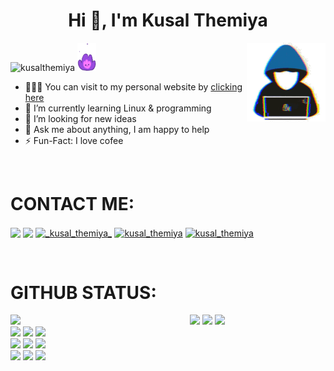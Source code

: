 <h1 align="center">Hi 👋, I'm Kusal Themiya</h1>

<img width="25%" align="right" alt="Github" src="https://github.com/KusalThemiya/KusalThemiya/blob/main/files/becool.gif" />

<p align="left"> <img src="https://komarev.com/ghpvc/?username=kusalthemiya&label=Profile%20views&color=0eb47d&style=plastic" alt="kusalthemiya" />    <img src="https://github.com/KusalThemiya/KusalThemiya/blob/main/files/fire.gif" height="45" width="30"> </p>
 
- 👨🏽‍💻 You can visit to my personal website by [clicking here](http://www.kusalthemiya.tk/)
- 🌱 I’m currently learning Linux & programming
- 🤔 I’m looking for new ideas
- 💬 Ask me about anything, I am happy to help
- ⚡️ Fun-Fact: I love cofee
<br>

# CONTACT ME:
<p align="left">
<a href="https://twitter.com/kusalthemiya" target="blank"><img align="center" src="https://www.vectorlogo.zone/logos/twitter/twitter-tile.svg" width="3.4%" /></a>
<a href="https://fb.com/kusal.themiya.982" target="blank"><img align="center" src="https://www.vectorlogo.zone/logos/facebook/facebook-official.svg" width="3.4%" /></a>
<a href="https://instagram.com/kusal.themiya" target="blank"><img align="center" src="https://www.vectorlogo.zone/logos/instagram/instagram-icon.svg" alt="_kusal_themiya_" width="3.5%" /></a>
<a href="https://t.me/kusal_themiya" target="blank"><img align="center" src="https://www.vectorlogo.zone/logos/telegram/telegram-tile.svg" alt="kusal_themiya" width="3.4%" /></a>
<a href="kusal0themiya@gmail.com" target="blank"><img align="center" src="https://www.vectorlogo.zone/logos/gmail/gmail-icon.svg" alt="kusal_themiya" width="4.3%" /></a>
</p>

<br>

# GITHUB STATUS:

<img width="57%" align="left" src="https://github-readme-stats.vercel.app/api?username=KusalThemiya&theme=gotham&show_icons=truev" />
  
  <code><img width="10%" src="https://www.vectorlogo.zone/logos/java/java-ar21.svg"></code>
  <code><img width="10%" src="https://www.vectorlogo.zone/logos/python/python-ar21.svg"></code>
  <code><img width="10%" src="https://www.vectorlogo.zone/logos/android/android-ar21.svg"></code>
  <br />
  <code><img width="10%" src="https://www.vectorlogo.zone/logos/linux/linux-ar21.svg"></code>
  <code><img width="10%" src="https://www.vectorlogo.zone/logos/gnu_bash/gnu_bash-ar21.svg"></code>
  <code><img width="10%" src="https://www.vectorlogo.zone/logos/json/json-ar21.svg"></code>
  <br />
  <code><img width="10%" src="https://www.vectorlogo.zone/logos/mysql/mysql-ar21.svg"></code>
  <code><img width="10%" src="https://www.vectorlogo.zone/logos/w3_css/w3_css-ar21.svg"></code>
  <code><img width="10%" src="https://www.vectorlogo.zone/logos/php/php-ar21.svg"></code>
  <br />
  <code><img width="10%" src="https://www.vectorlogo.zone/logos/git-scm/git-scm-ar21.svg"></code>
  <code><img width="10%" src="https://www.vectorlogo.zone/logos/yaml/yaml-ar21.svg"></code>
  <code><img width="10%" src="https://www.vectorlogo.zone/logos/w3_html5/w3_html5-ar21.svg"></code>
</p>
